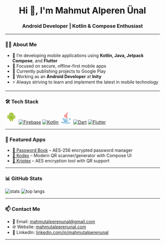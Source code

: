 <h1 align="center">Hi 👋, I'm Mahmut Alperen Ünal</h1>
<h3 align="center">Android Developer | Kotlin & Compose Enthusiast</h3>

---

### 🧑‍💻 About Me

- 🔭 I’m developing mobile applications using **Kotlin, Java, Jetpack Compose**, and **Flutter**
- 🚀 Focused on secure, offline-first mobile apps
- 📱 Currently publishing projects to Google Play
- 🏢 Working as an **Android Developer** at **Inity**
- ⚡ Always striving to learn and implement the latest in mobile technology

---

### 🛠️ Tech Stack

<p align="left">
  <a href="https://developer.android.com" target="_blank"><img src="https://raw.githubusercontent.com/devicons/devicon/master/icons/android/android-original-wordmark.svg" alt="Android" width="40" height="40"/></a>
  <a href="https://firebase.google.com/" target="_blank"><img src="https://www.vectorlogo.zone/logos/firebase/firebase-icon.svg" alt="Firebase" width="40" height="40"/></a>
  <a href="https://kotlinlang.org" target="_blank"><img src="https://www.vectorlogo.zone/logos/kotlinlang/kotlinlang-icon.svg" alt="Kotlin" width="40" height="40"/></a>
  <a href="https://www.java.com" target="_blank"><img src="https://raw.githubusercontent.com/devicons/devicon/master/icons/java/java-original.svg" alt="Java" width="40" height="40"/></a>
  <a href="https://dart.dev" target="_blank"><img src="https://www.vectorlogo.zone/logos/dartlang/dartlang-icon.svg" alt="Dart" width="40" height="40"/></a>
  <a href="https://flutter.dev" target="_blank"><img src="https://www.vectorlogo.zone/logos/flutterio/flutterio-icon.svg" alt="Flutter" width="40" height="40"/></a>
</p>

---

### 📱 Featured Apps

- [🔐 Password Book](https://play.google.com/store/apps/details?id=com.mahmutalperenunal.passwordsbook) – AES-256 encrypted password manager
- [📱 Kodex](https://play.google.com/store/apps/details?id=com.mahmutalperenunal.kodex) – Modern QR scanner/generator with Compose UI
- [🧪 Kriptex](https://play.google.com/store/apps/details?id=com.mahmutalperenunal.kriptex) – AES encryption tool with QR support

---

### 📊 GitHub Stats

<p align="left">
  <img src="https://github-readme-stats.vercel.app/api?username=mahmutaunal&theme=aura&show_icons=true" alt="stats" height="160"/>
  <img src="https://github-readme-stats.vercel.app/api/top-langs/?username=mahmutaunal&theme=aura&layout=compact" alt="top langs" height="160"/>
</p>

---

### 📫 Contact Me

- 📧 Email: mahmutalperenunal@gmail.com  
- 🌐 Website: [mahmutalperenunal.com](https://mahmutalperenunal.com)  
- 💼 LinkedIn: [linkedin.com/in/mahmutalperenunal](https://www.linkedin.com/in/mahmut-alperen-unal/)

---
